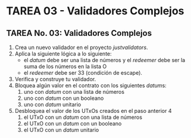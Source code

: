# TAREA 03 - Validadores Complejos

## TAREA No. 03: Validadores Complejos

1. Crea un nuevo validador en el proyecto *justvalidators*.
2. Aplica la siguiente lógica a lo siguiente:
      - el *datum* debe ser una lista de números y el *redeemer* debe ser la suma de los números en la lista O
      - el *redeemer* debe ser 33 (condición de escape).
3. Verifica y construye tu validador.
4. Bloquea algún valor en el contrato con los siguientes *datum*s:
   1. uno con *datum* con una lista de números
   2. uno con *datum* con un booleano
   3. uno con *datum* unitario
5. Desbloquea el valor de los UTxOs creados en el paso anterior 4
   1. el UTxO con un *datum* con una lista de números
   2. el UTxO con un *datum* con un booleano
   3. el UTxO con un *datum* unitario